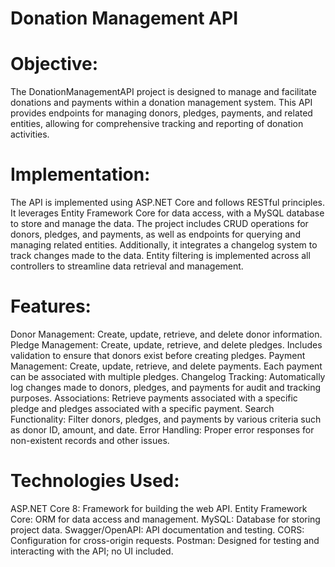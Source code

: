 # Donation Management API

# Objective:
The DonationManagementAPI project is designed to manage and facilitate donations and payments within a donation management system. This API provides endpoints for managing donors, pledges, payments, and related entities, allowing for comprehensive tracking and reporting of donation activities.

# Implementation:
The API is implemented using ASP.NET Core and follows RESTful principles. It leverages Entity Framework Core for data access, with a MySQL database to store and manage the data. The project includes CRUD operations for donors, pledges, and payments, as well as endpoints for querying and managing related entities. Additionally, it integrates a changelog system to track changes made to the data. Entity filtering is implemented across all controllers to streamline data retrieval and management.

# Features:
Donor Management: Create, update, retrieve, and delete donor information.
Pledge Management: Create, update, retrieve, and delete pledges. Includes validation to ensure that donors exist before creating pledges.
Payment Management: Create, update, retrieve, and delete payments. Each payment can be associated with multiple pledges.
Changelog Tracking: Automatically log changes made to donors, pledges, and payments for audit and tracking purposes.
Associations: Retrieve payments associated with a specific pledge and pledges associated with a specific payment.
Search Functionality: Filter donors, pledges, and payments by various criteria such as donor ID, amount, and date.
Error Handling: Proper error responses for non-existent records and other issues.

# Technologies Used:
ASP.NET Core 8: Framework for building the web API.
Entity Framework Core: ORM for data access and management.
MySQL: Database for storing project data.
Swagger/OpenAPI: API documentation and testing.
CORS: Configuration for cross-origin requests.
Postman: Designed for testing and interacting with the API; no UI included.
